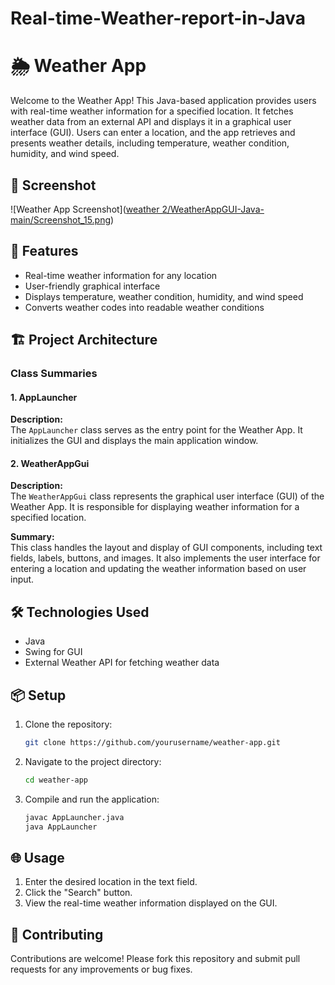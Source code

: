 # Real-time-Weather-report-in-Java

# 🌦️ Weather App

Welcome to the Weather App! This Java-based application provides users with real-time weather information for a specified location. It fetches weather data from an external API and displays it in a graphical user interface (GUI). Users can enter a location, and the app retrieves and presents weather details, including temperature, weather condition, humidity, and wind speed.

## 📸 Screenshot

![Weather App Screenshot]([weather 2/WeatherAppGUI-Java-main/Screenshot_15.png](https://github.com/omkar-252003/Real-time-Weather-report-in-Java/blob/main/weather%202/WeatherAppGUI-Java-main/Screenshot_15.png))

## 🚀 Features

- Real-time weather information for any location
- User-friendly graphical interface
- Displays temperature, weather condition, humidity, and wind speed
- Converts weather codes into readable weather conditions

## 🏗️ Project Architecture

### Class Summaries

#### 1. AppLauncher

**Description:**  
The `AppLauncher` class serves as the entry point for the Weather App. It initializes the GUI and displays the main application window.

#### 2. WeatherAppGui

**Description:**  
The `WeatherAppGui` class represents the graphical user interface (GUI) of the Weather App. It is responsible for displaying weather information for a specified location.

**Summary:**  
This class handles the layout and display of GUI components, including text fields, labels, buttons, and images. It also implements the user interface for entering a location and updating the weather information based on user input.

## 🛠️ Technologies Used

- Java
- Swing for GUI
- External Weather API for fetching weather data

## 📦 Setup

1. Clone the repository:
   ```bash
   git clone https://github.com/yourusername/weather-app.git
   ```
2. Navigate to the project directory:
   ```bash
   cd weather-app
   ```
3. Compile and run the application:
   ```bash
   javac AppLauncher.java
   java AppLauncher
   ```

## 🌐 Usage

1. Enter the desired location in the text field.
2. Click the "Search" button.
3. View the real-time weather information displayed on the GUI.

## 🤝 Contributing

Contributions are welcome! Please fork this repository and submit pull requests for any improvements or bug fixes.

